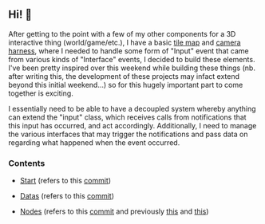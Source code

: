 ## Hi! 👋

After getting to the point with a few of my other components for a 3D interactive thing (world/game/etc.), I have a basic [tile map](https://louisfoster.github.io/ios-test-level-map-1/) and [camera harness](https://louisfoster.github.io/ios-test-camera-harness-1/), where I needed to handle some form of "Input" event that came from various kinds of "Interface" events, I decided to build these elements. I've been pretty inspired over this weekend while building these things (nb. after writing this, the development of these projects may infact extend beyond this initial weekend...) so for this hugely important part to come together is exciting. 

I essentially need to be able to have a decoupled system whereby anything can extend the "input" class, which receives calls from notifications that this input has occurred, and act accordingly. Additionally, I need to manage the various interfaces that may trigger the notifications and pass data on regarding what happened when the event occurred.


### Contents

- [Start](./start) (refers to this [commit](https://github.com/louisfoster/ios-test-input-system-1/tree/fc64db5cd0cd8fca1008a8d188f107c0df81be7f))

- [Datas](./datas) (refers to this [commit](https://github.com/louisfoster/ios-test-input-system-1/tree/7929a0d59d744b4f9362e9b69cd8c6b41c3a3072))

- [Nodes](./nodes) (refers to this [commit](https://github.com/louisfoster/ios-test-input-system-1/tree/d56a38c7d436e6e52d5debdfb7243979e766a60d) and previously [this](https://github.com/louisfoster/ios-test-input-system-1/tree/8d8d2a6805bd41ca514c8b77217de43e84a318f4) and [this](https://github.com/louisfoster/ios-test-input-system-1/tree/22a0ca090b53cfbc75111f96722c10e6cd82d1bb))